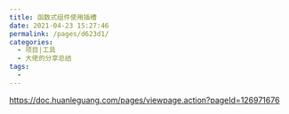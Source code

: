 ```yaml
---
title: 函数式组件使用插槽
date: 2021-04-23 15:27:46
permalink: /pages/d623d1/
categories:
  - 项目|工具
  - 大佬的分享总结
tags:
  - 
---
```



https://doc.huanleguang.com/pages/viewpage.action?pageId=126971676